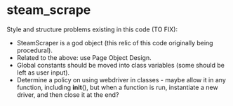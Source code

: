 # steam_scrape
Style and structure problems existing in this code (TO FIX):
- SteamScraper is a god object (this relic of this code originally being procedural).
- Related to the above: use Page Object Design.
- Global constants should be moved into class variables (some should be left as user input).
- Determine a policy on using webdriver in classes - maybe allow it in any function, including __init__(), but when a function is run, instantiate a new driver, and then close it at the end?

